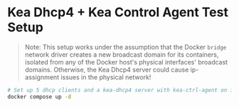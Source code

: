 # Kea Dhcp4 + Kea Control Agent Test Setup

> Note: This setup works under the assumption that the Docker `bridge` network driver creates a new broadcast domain
  for its containers, isolated from any of the Docker host's physical interfaces' broadcast domains. Otherwise, the
  Kea Dhcp4 server could cause ip-assignment issues in the physical network!

```sh
# Set up 5 dhcp clients and a kea-dhcp4 server with kea-ctrl-agent on its own bridge network
docker compose up -d
```


